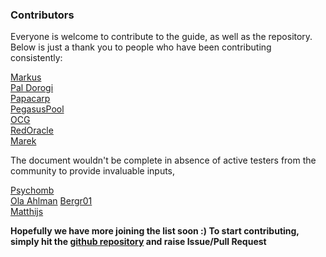 ### Contributors

Everyone is welcome to contribute to the guide, as well as the repository. Below is just a thank you to people who have been contributing consistently:

[Markus](https://github.com/gufmar)  
[Pal Dorogi](https://github.com/ilap)  
[Papacarp](https://github.com/papacarp)  
[PegasusPool](https://github.com/PegasusPool)  
[OCG](https://github.com/oldcryptogeek)  
[RedOracle](https://github.com/RedOracle)  
[Marek](https://github.com/mmahut)

The document wouldn't be complete in absence of active testers from the community to provide invaluable inputs,

[Psychomb](https://github.com/psychomb)  
[Ola Ahlman](https://github.com/Scitz0)
[Bergr01](https://github.com/bergr01)  
[Matthijs](https://github.com/matthijs_last)


**Hopefully we have more joining the list soon :) To start contributing, simply hit the [github repository](https://github.com/cardano-community/guild-operators) and raise Issue/Pull Request**
